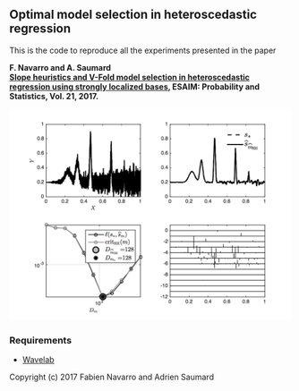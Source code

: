 ## Optimal model selection in heteroscedastic regression

This is the code to reproduce all the experiments presented in the paper

**F. Navarro and A. Saumard
<br>
[Slope heuristics and V-Fold model selection in heteroscedastic regression using strongly localized bases](    https://doi.org/10.1051/ps/2017005), ESAIM: Probability and Statistics, Vol. 21, 2017.**
<br>


![Slope heuristics for the selection of linear wavelet models](fig/figSpikesSH.png)

### Requirements
* [Wavelab](http://statweb.stanford.edu/~wavelab/)

Copyright (c) 2017 Fabien Navarro and Adrien Saumard
